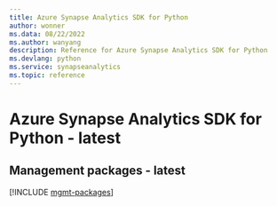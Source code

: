 ```yaml
---
title: Azure Synapse Analytics SDK for Python
author: wonner
ms.data: 08/22/2022
ms.author: wanyang
description: Reference for Azure Synapse Analytics SDK for Python
ms.devlang: python
ms.service: synapseanalytics
ms.topic: reference
---
```

# Azure Synapse Analytics SDK for Python - latest

## Management packages - latest
[!INCLUDE [mgmt-packages](synapse-analytics-mgmt-index.md)]